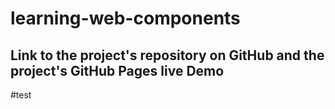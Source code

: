 # learning-web-components

## Link to the project's repository on GitHub and the project's GitHub Pages live Demo

#test
